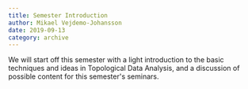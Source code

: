 ```yaml
---
title: Semester Introduction
author: Mikael Vejdemo-Johansson
date: 2019-09-13
category: archive
---
```


We will start off this semester with a light introduction to the basic techniques and ideas in Topological Data Analysis, and a discussion of possible content for this semester's seminars.



